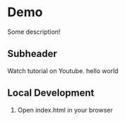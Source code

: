 # Demo

Some description!

## Subheader

Watch tutorial on Youtube.
hello world

## Local Development

1. Open index.html in your browser

